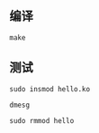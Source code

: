 

## 编译

```
make
```

## 测试

```
sudo insmod hello.ko
```

```
dmesg
```

```
sudo rmmod hello
```
